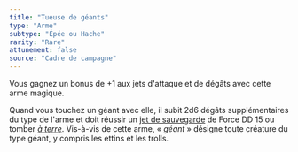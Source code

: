 ```yaml
---
title: "Tueuse de géants"
type: "Arme"
subtype: "Épée ou Hache"
rarity: "Rare"
attunement: false
source: "Cadre de campagne"
---
```

Vous gagnez un bonus de +1 aux jets d'attaque et de dégâts avec cette arme magique.

Quand vous touchez un géant avec elle, il subit 2d6 dégâts supplémentaires du type de l'arme et doit réussir un [jet de sauvegarde](/utiliser-les-caracteristiques/#jets-de-sauvegarde) de Force DD 15 ou tomber [_à terre_](/gerer-la-sante-du-personnage/#a-terre). Vis-à-vis de cette arme, « _géant_ » désigne toute créature du type géant, y compris les ettins et les trolls.
